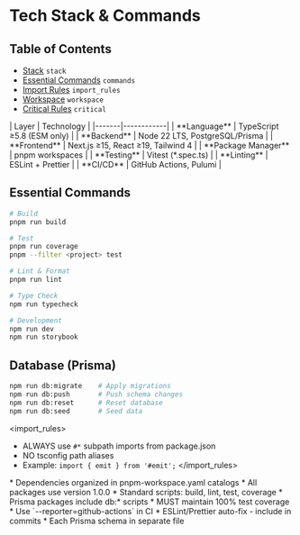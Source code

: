 # Tech Stack & Commands

## Table of Contents

- [Stack](#stack) `stack`
- [Essential Commands](#commands) `commands`
- [Import Rules](#import_rules) `import_rules`
- [Workspace](#workspace) `workspace`
- [Critical Rules](#critical) `critical`

<stack>
| Layer | Technology |
|-------|------------|
| **Language** | TypeScript ≥5.8 (ESM only) |
| **Backend** | Node 22 LTS, PostgreSQL/Prisma |
| **Frontend** | Next.js ≥15, React ≥19, Tailwind 4 |
| **Package Manager** | pnpm workspaces |
| **Testing** | Vitest (*.spec.ts) |
| **Linting** | ESLint + Prettier |
| **CI/CD** | GitHub Actions, Pulumi |
</stack>

<commands>

## Essential Commands

```bash
# Build
pnpm run build

# Test
pnpm run coverage
pnpm --filter <project> test

# Lint & Format
pnpm run lint

# Type Check
npm run typecheck

# Development
npm run dev
npm run storybook
```

## Database (Prisma)

```bash
npm run db:migrate    # Apply migrations
npm run db:push       # Push schema changes
npm run db:reset      # Reset database
npm run db:seed       # Seed data
```

</commands>

<import_rules>

- ALWAYS use `#*` subpath imports from package.json
- NO tsconfig path aliases
- Example: `import { emit } from '#emit';`
</import_rules>

<workspace>
* Dependencies organized in pnpm-workspace.yaml catalogs
* All packages use version 1.0.0
* Standard scripts: build, lint, test, coverage
* Prisma packages include db:* scripts
</workspace>

<critical>
* MUST maintain 100% test coverage
* Use `--reporter=github-actions` in CI
* ESLint/Prettier auto-fix - include in commits
* Each Prisma schema in separate file
</critical>
